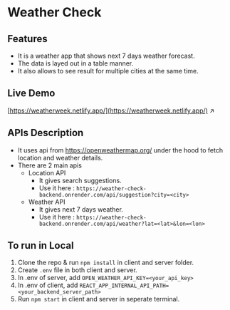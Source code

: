 # Weather Check

## Features

- It is a weather app that shows next 7 days weather forecast.
- The data is layed out in a table manner.
- It also allows to see result for multiple cities at the same time.

## Live Demo

[https://weatherweek.netlify.app/](https://weatherweek.netlify.app/) ↗️

## APIs Description

- It uses api from https://openweathermap.org/ under the hood to fetch location and weather details.
- There are 2 main apis
    - Location API
        - It gives search suggestions.
        - Use it here : ```https://weather-check-backend.onrender.com/api/suggestion?city=<city>```
    - Weather API
        - It gives next 7 days weather.
        - Use it here : ```https://weather-check-backend.onrender.com/api/weather?lat=<lat>&lon=<lon>```


## To run in Local

1. Clone the repo & run ```npm install``` in client and server folder.
2. Create ```.env``` file in both client and server.
3. In .env of server, add ```OPEN_WEATHER_API_KEY=<your_api_key>```
4. In .env of client, add ```REACT_APP_INTERNAL_API_PATH=<your_backend_server_path>```
5. Run ```npm start``` in client and server in seperate terminal.
